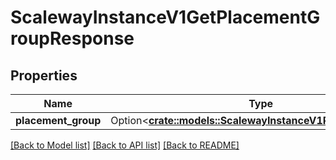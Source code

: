 # ScalewayInstanceV1GetPlacementGroupResponse

## Properties

Name | Type | Description | Notes
------------ | ------------- | ------------- | -------------
**placement_group** | Option<[**crate::models::ScalewayInstanceV1PlacementGroup**](scaleway.instance.v1.PlacementGroup.md)> |  | [optional]

[[Back to Model list]](../README.md#documentation-for-models) [[Back to API list]](../README.md#documentation-for-api-endpoints) [[Back to README]](../README.md)


